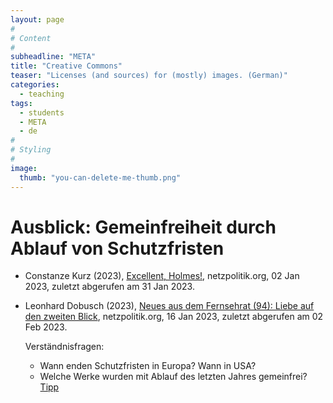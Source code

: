 ```yaml
---
layout: page
#
# Content
#
subheadline: "META"
title: "Creative Commons"
teaser: "Licenses (and sources) for (mostly) images. (German)"
categories:
  - teaching
tags:
  - students
  - META
  - de
#
# Styling
#
image:
  thumb: "you-can-delete-me-thumb.png"
---
```


# Ausblick: Gemeinfreiheit durch Ablauf von Schutzfristen

- Constanze Kurz (2023), [Excellent,
  Holmes!](https://netzpolitik.org/2023/ende-von-schutzfristen-excellent-holmes/#:~:text=Auch%20der%20US%2DUrheberrechtsschutz%2C%20der,den%20neu%20gemeinfrei%20werdenden%20Werken.),
  netzpolitik.org, 02 Jan 2023, zuletzt abgerufen am 31 Jan 2023.

- Leonhard Dobusch (2023), [Neues aus dem Fernsehrat (94): Liebe auf
  den zweiten
  Blick](https://netzpolitik.org/2023/neues-aus-dem-fernsehrat-94-liebe-auf-den-zweiten-blick/),
  netzpolitik.org, 16 Jan 2023, zuletzt abgerufen am 02 Feb 2023.

  Verständnisfragen:
  - Wann enden Schutzfristen in Europa? Wann in USA?
  - Welche Werke wurden mit Ablauf des letzten Jahres gemeinfrei? [Tipp](https://www.openculture.com/2023/01/whats-entering-the-public-domain-in-2023.html)
